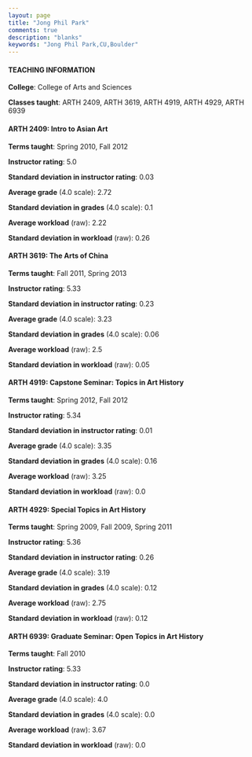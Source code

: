 ```yaml
---
layout: page
title: "Jong Phil Park" 
comments: true
description: "blanks"
keywords: "Jong Phil Park,CU,Boulder"
---
```

<head>
<script src="https://ajax.googleapis.com/ajax/libs/jquery/2.1.3/jquery.min.js"></script>
<script src="https://dl.dropboxusercontent.com/s/pc42nxpaw1ea4o9/highcharts.js?dl=0"></script>
<!-- <script src="../assets/js/highcharts.js"></script> -->
<style type="text/css">@font-face {
	font-family: "Bebas Neue";
	src: url(https://www.filehosting.org/file/details/544349/BebasNeue Regular.otf) format("opentype");
	}
	h1.Bebas { 
		font-family: "Bebas Neue", Verdana, Tahoma;
	}
</style>
</head>
	   
#### TEACHING INFORMATION

**College**: College of Arts and Sciences

**Classes taught**: ARTH 2409, ARTH 3619, ARTH 4919, ARTH 4929, ARTH 6939

#### ARTH 2409: Intro to Asian Art

**Terms taught**: Spring 2010, Fall 2012

**Instructor rating**: 5.0

**Standard deviation in instructor rating**: 0.03

**Average grade** (4.0 scale): 2.72

**Standard deviation in grades** (4.0 scale): 0.1

**Average workload** (raw): 2.22

**Standard deviation in workload** (raw): 0.26

#### ARTH 3619: The Arts of China

**Terms taught**: Fall 2011, Spring 2013

**Instructor rating**: 5.33

**Standard deviation in instructor rating**: 0.23

**Average grade** (4.0 scale): 3.23

**Standard deviation in grades** (4.0 scale): 0.06

**Average workload** (raw): 2.5

**Standard deviation in workload** (raw): 0.05

#### ARTH 4919: Capstone Seminar: Topics in Art History

**Terms taught**: Spring 2012, Fall 2012

**Instructor rating**: 5.34

**Standard deviation in instructor rating**: 0.01

**Average grade** (4.0 scale): 3.35

**Standard deviation in grades** (4.0 scale): 0.16

**Average workload** (raw): 3.25

**Standard deviation in workload** (raw): 0.0

#### ARTH 4929: Special Topics in Art History

**Terms taught**: Spring 2009, Fall 2009, Spring 2011

**Instructor rating**: 5.36

**Standard deviation in instructor rating**: 0.26

**Average grade** (4.0 scale): 3.19

**Standard deviation in grades** (4.0 scale): 0.12

**Average workload** (raw): 2.75

**Standard deviation in workload** (raw): 0.12

#### ARTH 6939: Graduate Seminar: Open Topics in Art History

**Terms taught**: Fall 2010

**Instructor rating**: 5.33

**Standard deviation in instructor rating**: 0.0

**Average grade** (4.0 scale): 4.0

**Standard deviation in grades** (4.0 scale): 0.0

**Average workload** (raw): 3.67

**Standard deviation in workload** (raw): 0.0

